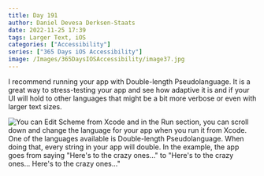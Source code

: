 ```yaml
---
title: Day 191
author: Daniel Devesa Derksen-Staats
date: 2022-11-25 17:39
tags: Larger Text, iOS
categories: ["Accessibility"]
series: ["365 Days iOS Accessibility"]
image: /Images/365DaysIOSAccessibility/image37.jpg
---
```


I recommend running your app with Double-length Pseudolanguage. It is a great way to stress-testing your app and see how adaptive it is and if your UI will hold to other languages that might be a bit more verbose or even with larger text sizes.

![You can Edit Scheme from Xcode and in the Run section, you can scroll down and change the language for your app when you run it from Xcode. One of the languages available is Double-length Pseudolanguage. When doing that, every string in your app will double. In the example, the app goes from saying "Here's to the crazy ones..." to "Here's to the crazy ones... Here's to the crazy ones..."](/Images/365DaysIOSAccessibility/image37.jpg)